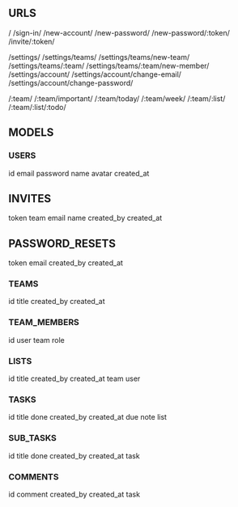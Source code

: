 ## URLS

/
/sign-in/
/new-account/
/new-password/
/new-password/:token/
/invite/:token/

/settings/
/settings/teams/
/settings/teams/new-team/
/settings/teams/:team/
/settings/teams/:team/new-member/
/settings/account/
/settings/account/change-email/
/settings/account/change-password/

/:team/
/:team/important/
/:team/today/
/:team/week/
/:team/:list/
/:team/:list/:todo/




## MODELS

### USERS
id
email
password
name
avatar
created_at


## INVITES
token
team
email
name
created_by
created_at


## PASSWORD_RESETS
token
email
created_by
created_at


### TEAMS
id
title
created_by
created_at


### TEAM_MEMBERS
id
user
team
role


### LISTS
id
title
created_by
created_at
team
user


### TASKS
id
title
done
created_by
created_at
due
note
list


### SUB_TASKS
id
title
done
created_by
created_at
task


### COMMENTS
id
comment
created_by
created_at
task



